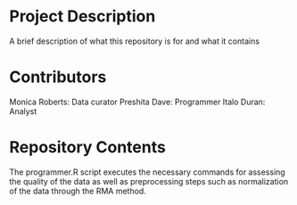# Project Description

A brief description of what this repository is for and what it contains

# Contributors

Monica Roberts: Data curator
Preshita Dave: Programmer
Italo Duran: Analyst

# Repository Contents

The programmer.R script executes the necessary commands for assessing the quality of the data as well as preprocessing steps such as normalization of the data through the RMA method. 
